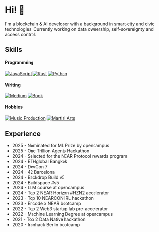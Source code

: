 # Hi! 👋 

I'm a blockchain & AI developer with a background in smart-city and civic technologies.
Currently working on data ownership, self-sovereignty and access control.

## Skills

#### Programming
[![JavaScript](https://img.shields.io/badge/-JavaScript-000000?Color=white)](https://github.com/partagexyz/marketplace)
[![Rust](https://img.shields.io/badge/-Rust-000000?Color=white)](https://github.com/partagexyz/partage-lock)
[![Python](https://img.shields.io/badge/-Python-000000?Color=white)](https://github.com/DemocracyStudio/stakeholder_engagement_simulation_model)

#### Writing
[![Medium](https://img.shields.io/badge/-Medium-000000?Color=white)](https://juliencarbonnell.medium.com/)
[![Book](https://img.shields.io/badge/-Book_Author-000000?Color=white)](https://a.co/d/0Ox4saC)

#### Hobbies
[![Music Production](https://img.shields.io/badge/-Music_Production-000000?Color=white)](https://digitaloverdrive.bandcamp.com/)
[![Martial Arts](https://img.shields.io/badge/Martial_Arts-000000?Color=white)](https://github.com/jcarbonnell/jcarbonnell/blob/main/gokudo.jpeg)

## Experience

- 2025 - Nominated for ML Prize by opencampus
- 2025 - One Trillion Agents Hackathon
- 2024 - Selected for the NEAR Protocol rewards program
- 2024 - ETHglobal Bangkok
- 2024 - DevCon 7
- 2024 - 42 Barcelona
- 2024 - Backdrop Build v5
- 2024 - Buildspace #s5 
- 2024 - LLM course at opencampus
- 2024 - Top 2 NEAR Horizon #HZN2 accelerator
- 2023 - Top 10 NEARCON IRL hackathon
- 2023 - Encode x NEAR bootcamp
- 2022 - Top 2 Web3 startup lab pre-accelerator
- 2022 - Machine Learning Degree at opencampus
- 2021 - Top 2 Data Native hackathon
- 2020 - Ironhack Berlin bootcamp

